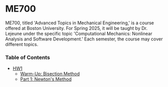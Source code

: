 # ME700
ME700, titled 'Advanced Topics in Mechanical Engineering,' is a course offered at Boston University. For Spring 2025, it will be taught by Dr. Lejeune under the specific topic 'Computational Mechanics: Nonlinear Analysis and Software Development.' Each semester, the course may cover different topics.
### Table of Contents
* [HW1](https://github.com/sarajahedazad/ME700-Homework/tree/main/HW1)
  - [Warm-Up: Bisection Method](https://github.com/sarajahedazad/ME700-Homework/tree/main/HW1/Warm-Up_Bisection%20Method)
  - [Part 1: Newton's Method](https://github.com/sarajahedazad/ME700-Homework/tree/main/HW1/Part%201_Newton%20Solver)


